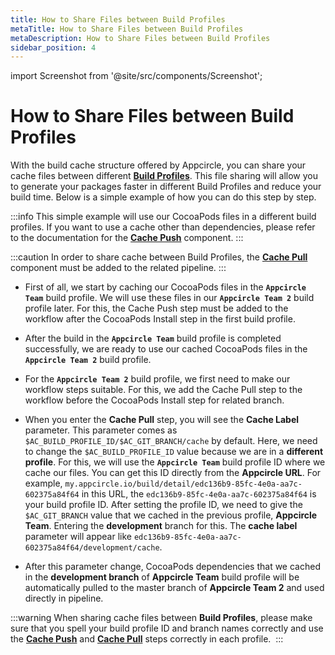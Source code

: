 ```yaml
---
title: How to Share Files between Build Profiles 
metaTitle: How to Share Files between Build Profiles
metaDescription: How to Share Files between Build Profiles
sidebar_position: 4
---
```


import Screenshot from '@site/src/components/Screenshot';



# How to Share Files between Build Profiles

With the build cache structure offered by Appcircle, you can share your cache files between different [**Build Profiles**](https://docs.appcircle.io/build/adding-a-build-profile/). This file sharing will allow you to generate your packages faster in different Build Profiles and reduce your build time. Below is a simple example of how you can do this step by step. 

:::info
This simple example will use our CocoaPods files in a different build profiles. If you want to use a cache other than dependencies, please refer to the documentation for the [**Cache Push**](https://docs.appcircle.io/workflows/common-workflow-steps/#cache-push) component.
:::

:::caution
In order to share cache between Build Profiles, the [**Cache Pull**](https://docs.appcircle.io/workflows/common-workflow-steps/#cache-pull) component must be added to the related pipeline.
:::

- First of all, we start by caching our CocoaPods files in the **`Appcircle Team`** build profile. We will use these files in our **`Appcircle Team 2`** build profile later. For this, the Cache Push step must be added to the workflow after the CocoaPods Install step in the first build profile.

<Screenshot url='https://cdn.appcircle.io/docs/assets/BE2911-buildCache.png' />

- After the build in the **`Appcircle Team`** build profile is completed successfully, we are ready to use our cached CocoaPods files in the **`Appcircle Team 2`** build profile.

<Screenshot url='https://cdn.appcircle.io/docs/assets/BE2911-cacheSuccess.png' />

- For the **`Appcircle Team 2`** build profile, we first need to make our workflow steps suitable. For this, we add the Cache Pull step to the workflow before the CocoaPods Install step for related branch.

<Screenshot url='https://cdn.appcircle.io/docs/assets/BE2911-buildPull.png' />

- When you enter the **Cache Pull** step, you will see the **Cache Label** parameter. This parameter comes as `$AC_BUILD_PROFILE_ID/$AC_GIT_BRANCH/cache` by default. Here, we need to change the `$AC_BUILD_PROFILE_ID` value because we are in a **different profile**. For this, we will use the **`Appcircle Team`** build profile ID where we cache our files. You can get this ID directly from the **Appcircle URL**. For example, `my.appcircle.io/build/detail/edc136b9-85fc-4e0a-aa7c-602375a84f64` in this URL,  the `edc136b9-85fc-4e0a-aa7c-602375a84f64` is your build profile ID. After setting the profile ID, we need to give the `$AC_GIT_BRANCH` value that we cached in the previous profile, **Appcircle Team**. Entering the **development** branch for this. The **cache label** parameter will appear like `edc136b9-85fc-4e0a-aa7c-602375a84f64/development/cache`.

<Screenshot url='https://cdn.appcircle.io/docs/assets/BE2911-buildPullLabel.png' />

- After this parameter change, CocoaPods dependencies that we cached in the **development branch** of **Appcircle Team** build profile will be automatically pulled to the master branch of **Appcircle Team 2** and used directly in pipeline.

<Screenshot url='https://cdn.appcircle.io/docs/assets/BE2911-buildCacheSuccess.png' />

:::warning
When sharing cache files between **Build Profiles**, please make sure that you spell your build profile ID and branch names correctly and use the [**Cache Push**](https://docs.appcircle.io/workflows/common-workflow-steps/#cache-push) and [**Cache Pull**](https://docs.appcircle.io/workflows/common-workflow-steps/#cache-pull) steps correctly in each profile. 
:::